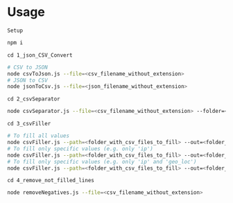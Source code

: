 # Usage
`Setup`
```bash
npm i
```

`cd 1_json_CSV_Convert`

```bash
# CSV to JSON
node csvToJson.js --file=<csv_filename_without_extension>
# JSON to CSV
node jsonToCsv.js --file=<json_filename_without_extension>
```

`cd 2_csvSeparator`

```bash
node csvSeparator.js --file=<csv_filename_without_extension> --folder=<folder_for_separated_items>
```

`cd 3_csvFiller`

```bash
# To fill all values
node csvFiller.js --path=<folder_with_csv_files_to_fill> --out=<folder_for_filled_csv_files> --get=all
# To fill only specific values (e.g. only 'ip')
node csvFiller.js --path=<folder_with_csv_files_to_fill> --out=<folder_for_filled_csv_files> --get=ip
# To fill only specific values (e.g. only 'ip' and 'geo_loc')
node csvFiller.js --path=<folder_with_csv_files_to_fill> --out=<folder_for_filled_csv_files> --get=ip,geo_loc
```

`cd 4_remove_not_filled_lines`

```bash
node removeNegatives.js --file=<csv_filename_without_extension>
```
